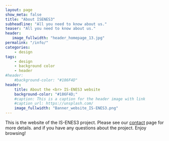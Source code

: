 ```yaml
---
layout: page
show_meta: false
title: "About ISENES3"
subheadline: "All you need to know about us."
teaser: "All you need to know about us."
header:
   image_fullwidth: "header_homepage_13.jpg"
permalink: "/info/"
categories:
    - design
tags:
    - design
    - background color
    - header
#header:
    #background-color: "#186F4D"
header:
    title: About the <br> IS-ENES3 website
    background-color: "#186F4D;"
    #caption: This is a caption for the header image with link
    #caption_url: https://unsplash.com/
    image_fullwidth: "Banner_website_IS-ENES3.png"
---
```


This is the website of the IS-ENES3 project. Please see our [contact](https://valeriupredoi.github.io/contact/) page for more details. and if you have any questions about the project. Enjoy browsing!

